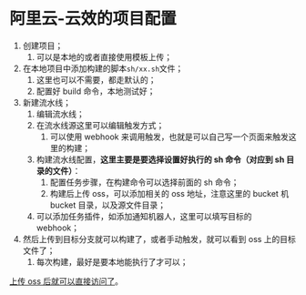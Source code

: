 # 阿里云-云效的项目配置

1. 创建项目；
   1. 可以是本地的或者直接使用模板上传；
2. 在本地项目中添加构建的脚本`sh/xx.sh`文件；
   1. 这里也可以不需要，都走默认的；
   2. 配置好 build 命令，本地测试好；
3. 新建流水线；
   1. 编辑流水线；
   2. 在流水线源这里可以编辑触发方式；
      1. 可以使用 webhook 来调用触发，也就是可以自己写一个页面来触发这里的构建；
   3. 构建流水线配置，**这里主要是要选择设置好执行的 sh 命令（对应到 sh 目录的文件）**：
      1. 配置任务步骤，在构建命令可以选择前面的 sh 命令；
      2. 构建后上传 oss，可以添加相关的 oss 地址，注意这里的 bucket 机 bucket 目录，以及源文件目录；
   4. 可以添加任务插件，如添加通知机器人，这里可以填写目标的 webhook；
4. 然后上传到目标分支就可以构建了，或者手动触发，就可以看到 oss 上的目标文件了；
   1. 每次构建，最好是要本地能执行了才可以；

[上传 oss 后就可以直接访问了](https://oss.funtown.cn/test_react_template/index.html)。
